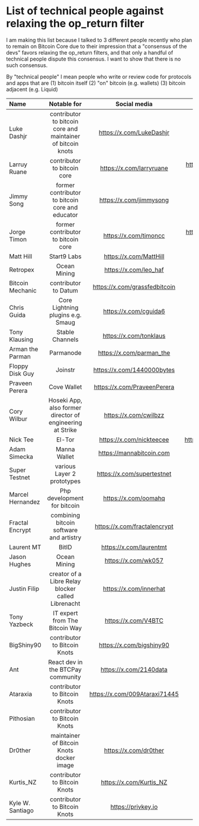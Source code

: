 # List of technical people against relaxing the op_return filter

I am making this list because I talked to 3 different people recently who plan to remain on Bitcoin Core due to their impression that a "consensus of the devs" favors relaxing the op_return filters, and that only a handful of technical people dispute this consensus. I want to show that there is no such consensus.

By "technical people" I mean people who write or review code for protocols and apps that are (1) bitcoin itself (2) "on" bitcoin (e.g. wallets) (3) bitcoin adjacent (e.g. Liquid)

| Name | Notable for | Social media | Github | Count |
| :------- | :-------: | :------: | :-------: | -------: |
| Luke Dashjr | contributor to bitcoin core and maintainer of bitcoin knots | https://x.com/LukeDashjr | https://github.com/luke-jr | 1 |
| Larruy Ruane | contributor to bitcoin core | https://x.com/larryruane | https://github.com/bitcoin/bitcoin/commits?author=larryruane | 2 |
| Jimmy Song | former contributor to bitcoin core and educator | https://x.com/jimmysong | https://github.com/jimmysong | 3 |
| Jorge Timon | former contributor to bitcoin core | https://x.com/timoncc | https://github.com/bitcoin/bitcoin/commits?author=jtimon | 4 |
| Matt Hill | Start9 Labs | https://x.com/MattHill | https://github.com/MattDHill | 5 |
| Retropex | Ocean Mining | https://x.com/leo_haf | https://github.com/retropex | 6 |
| Bitcoin Mechanic | contributor to Datum | https://x.com/grassfedbitcoin | https://github.com/BitcoinMechanic | 7 |
| Chris Guida | Core Lightning plugins e.g. Smaug | https://x.com/cguida6 | https://github.com/chrisguida | 8 |
| Tony Klausing | Stable Channels | https://x.com/tonklaus | https://github.com/toneloc | 9 |
| Arman the Parman | Parmanode | https://x.com/parman_the | https://github.com/ArmanTheParman | 10 |
| Floppy Disk Guy | Joinstr | https://x.com/1440000bytes | https://github.com/1440000bytes | 11 |
| Praveen Perera | Cove Wallet | https://x.com/PraveenPerera | https://github.com/praveenperera | 12 |
| Cory Wilbur | Hoseki App, also former director of engineering at Strike | https://x.com/cwilbzz | https://github.com/cwilbur12 | 13 |
| Nick Tee | El-Tor | https://x.com/nickteecee | https://bitbucket.org/eltordev/eltor/src/main/ | 14 |
| Adam Simecka | Manna Wallet | https://mannabitcoin.com | | 15 |
| Super Testnet | various Layer 2 prototypes | https://x.com/supertestnet | https://github.com/supertestnet | 16 |
| Marcel Hernandez | Php development for bitcoin | https://x.com/oomahq | https://github.com/1ma | 17 |
| Fractal Encrypt | combining bitcoin software and artistry | https://x.com/fractalencrypt | https://github.com/fractalencrypt | 18 |
| Laurent MT | BitID | https://x.com/laurentmt | https://github.com/LaurentMT | 19 |
| Jason Hughes | Ocean Mining | https://x.com/wk057 | | 20 |
| Justin Filip | creator of a Libre Relay blocker called Librenacht | https://x.com/innerhat | https://github.com/justinfilip | 21 |
| Tony Yazbeck | IT expert from The Bitcoin Way | https://x.com/V4BTC | | 23 |
| BigShiny90 | contributor to Bitcoin Knots | https://x.com/bigshiny90 | https://github.com/bigshiny90 | 23 |
| Ant | React dev in the BTCPay community | https://x.com/2140data | https://github.com/2140data | 24 |
| Ataraxia | contributor to Bitcoin Knots | https://x.com/009Ataraxi71445 | https://github.com/ataraxia009 | 25 |
| Pithosian | contributor to Bitcoin Knots | | https://github.com/pithosian | 26 |
| Dr0ther | maintainer of Bitcoin Knots docker image | https://x.com/dr0ther | https://github.com/dr0ther | 27 |
| Kurtis_NZ | contributor to Bitcoin Knots | https://x.com/Kurtis_NZ | https://github.com/KurtisStirling | 28 |
| Kyle W. Santiago | contributor to Bitcoin Knots | https://privkey.io | https://github.com/kwsantiago | 29 |
